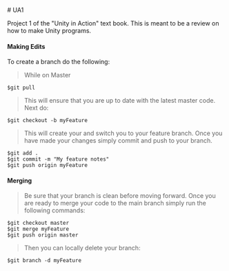 #   U A 1  

Project 1 of the "Unity in Action" text book. This is meant to be a review on how to make Unity programs.

#### Making Edits

To create a branch do the following:

>While on Master
```
$git pull
```
>This will ensure that you are up to date with the latest master code.
>Next do:

```
$git checkout -b myFeature
```

>This will create your and switch you to your feature branch.
>Once you have made your changes simply commit and push to your branch.

```
$git add .
$git commit -m "My feature notes"
$git push origin myFeature
```

#### Merging

>Be sure that your branch is clean before moving forward.
>Once you are ready to merge your code to the main branch simply run the following commands:

```
$git checkout master
$git merge myFeature
$git push origin master
```

>Then you can locally delete your branch:

```
$git branch -d myFeature
```
